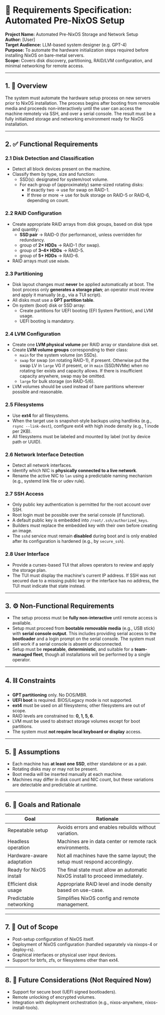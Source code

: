 # 📄 Requirements Specification: Automated Pre-NixOS Setup

**Project Name:** Automated Pre-NixOS Storage and Network Setup  
**Author:** [User]  
**Target Audience:** LLM-based system designer (e.g. GPT-4)  
**Purpose:** To automate the hardware initialization steps required before installing NixOS on bare-metal servers.  
**Scope:** Covers disk discovery, partitioning, RAID/LVM configuration, and minimal networking for remote access.

---

## 1. 📘 Overview

The system must automate the hardware setup process on new servers prior to NixOS installation. The process begins after booting from removable media and proceeds non-interactively until the user can access the machine remotely via SSH, and over a serial console. The result must be a fully initialized storage and networking environment ready for NixOS installation.

---

## 2. ✅ Functional Requirements

### 2.1 Disk Detection and Classification

- Detect all block devices present on the machine.
- Classify them by type, size and function:
  - SSD(s): designated for system/root volume.
  - For each group of (approximately) same-sized rotating disks:
    - If exactly two → use for swap on RAID-1.
    - If three or more → use for bulk storage on RAID-5 or RAID-6, depending on count.

### 2.2 RAID Configuration

- Create appropriate RAID arrays from disk groups, based on disk type and quantity:
  - **SSD pair** → RAID-0 (for performance), unless overridden for redundancy.
  - group of **2× HDDs** → RAID-1 (for swap).
  - group of **3–4× HDDs** → RAID-5.
  - group of **5+ HDDs** → RAID-6.
- RAID arrays must use `mdadm`.

### 2.3 Partitioning

- Disk layout changes must **never** be applied automatically at boot. The boot
  process only **generates a storage plan**; an operator must review and apply
  it manually (e.g., via a TUI script).
- All disks must use a **GPT partition table**.
- On system (boot) disk or SSD array:
  - Create partitions for UEFI booting (EFI System Partition), and LVM usage.
  - UEFI booting is mandatory.

### 2.4 LVM Configuration

- Create one **LVM physical volume** per RAID array or standalone disk set.
- Create **LVM volume groups** corresponding to their class:
  - `main` for the system volume (on SSDs).
  - `swap` for swap (on rotating RAID-1), if present. Otherwise put the swap LV in `large` VG if present, or in `main` (SSD/NVMe) when no rotating tier exists and capacity allows. If there is insufficient capacity anywhere, swap may be omitted.
  - `large` for bulk storage (on RAID-5/6).
- LVM volumes should be used instead of bare partitions wherever possible and reasonable.

### 2.5 Filesystems

- Use **ext4** for all filesystems.
- When the target use is snapshot-style backups using hardlinks (e.g., `rsync --link-dest`), configure ext4 with high inode density (e.g., 1 inode per 2KB).
- All filesystems must be labeled and mounted by label (not by device path or UUID).

### 2.6 Network Interface Detection

- Detect all network interfaces.
- Identify which NIC is **physically connected to a live network**.
- Rename the active NIC to `lan` using a predictable naming mechanism (e.g., systemd link file or udev rule).

### 2.7 SSH Access

- Only public key authentication is permitted for the root account over SSH.
- Root login must be possible over the serial console (if functional).
- A default public key is embedded into `/root/.ssh/authorized_keys`.
- Builders must replace the embedded key with their own before creating an image.
- The `sshd` service must remain **disabled** during boot and is only enabled
  after its configuration is hardened (e.g., by `secure_ssh`).

### 2.8 User Interface

- Provide a curses-based TUI that allows operators to review and apply the
  storage plan.
- The TUI must display the machine's current IP address. If SSH was not
  secured due to a missing public key or the interface has no address, the
  TUI must indicate that state instead.

---

## 3. ⚙️ Non-Functional Requirements

- The setup process must be **fully non-interactive** until remote access is available.
- Setup must proceed from **bootable removable media** (e.g., USB stick) with **serial console output**. This includes providing serial access to the **bootloader** and a login prompt on the serial console. The system must still work if a serial console is absent or disconnected.
- Setup must be **repeatable**, **deterministic**, and suitable for a **team-managed fleet**, though all installations will be performed by a single operator.

---

## 4. ⛓ Constraints

- **GPT partitioning** only. No DOS/MBR.
- **UEFI boot** is required. BIOS/Legacy mode is not supported.
- **ext4** must be used on all filesystems; other filesystems are out of scope.
- RAID levels are constrained to: **0, 1, 5, 6**.
- LVM must be used to abstract storage volumes except for boot partitions.
- The system must **not require local keyboard or display** access.

---

## 5. 📌 Assumptions

- Each machine has **at least one SSD**, either standalone or as a pair.
- Rotating disks may or may not be present.
- Boot media will be inserted manually at each machine.
- Machines may differ in disk count and NIC count, but these variations are detectable and predictable at runtime.

---

## 6. 🎯 Goals and Rationale

| Goal | Rationale |
|------|-----------|
| Repeatable setup | Avoids errors and enables rebuilds without variation. |
| Headless operation | Machines are in data center or remote rack environments. |
| Hardware-aware adaptation | Not all machines have the same layout; the setup must respond accordingly. |
| Ready for NixOS install | The final state must allow an automatic NixOS install to proceed immediately. |
| Efficient disk usage | Appropriate RAID level and inode density based on use-case. |
| Predictable networking | Simplifies NixOS config and remote management. |

---

## 7. 🚫 Out of Scope

- Post-setup configuration of NixOS itself.
- Deployment of NixOS configuration (handled separately via nixops-4 or deploy-rs).
- Graphical interfaces or physical user input devices.
- Support for btrfs, zfs, or filesystems other than ext4.

---

## 8. 🧩 Future Considerations (Not Required Now)

- Support for secure boot (UEFI signed bootloaders).
- Remote unlocking of encrypted volumes.
- Integration with deployment orchestration (e.g., nixos-anywhere, nixos-install-tools).
